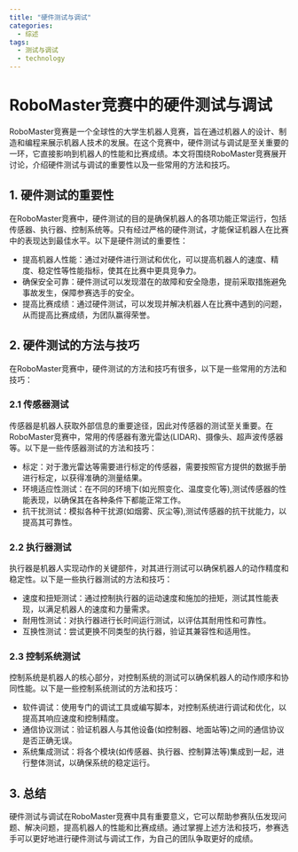```yaml
---  
title: "硬件测试与调试"  
categories:  
  - 综述  
tags: 
  - 测试与调试 
  - technology  
---  
```


# RoboMaster竞赛中的硬件测试与调试

RoboMaster竞赛是一个全球性的大学生机器人竞赛，旨在通过机器人的设计、制造和编程来展示机器人技术的发展。在这个竞赛中，硬件测试与调试是至关重要的一环，它直接影响到机器人的性能和比赛成绩。本文将围绕RoboMaster竞赛展开讨论，介绍硬件测试与调试的重要性以及一些常用的方法和技巧。

## 1. 硬件测试的重要性

在RoboMaster竞赛中，硬件测试的目的是确保机器人的各项功能正常运行，包括传感器、执行器、控制系统等。只有经过严格的硬件测试，才能保证机器人在比赛中的表现达到最佳水平。以下是硬件测试的重要性：

- 提高机器人性能：通过对硬件进行测试和优化，可以提高机器人的速度、精度、稳定性等性能指标，使其在比赛中更具竞争力。
- 确保安全可靠：硬件测试可以发现潜在的故障和安全隐患，提前采取措施避免事故发生，保障参赛选手的安全。
- 提高比赛成绩：通过硬件测试，可以发现并解决机器人在比赛中遇到的问题，从而提高比赛成绩，为团队赢得荣誉。

## 2. 硬件测试的方法与技巧

在RoboMaster竞赛中，硬件测试的方法和技巧有很多，以下是一些常用的方法和技巧：

### 2.1 传感器测试

传感器是机器人获取外部信息的重要途径，因此对传感器的测试至关重要。在RoboMaster竞赛中，常用的传感器有激光雷达(LIDAR)、摄像头、超声波传感器等。以下是一些传感器测试的方法和技巧：

- 标定：对于激光雷达等需要进行标定的传感器，需要按照官方提供的数据手册进行标定，以获得准确的测量结果。
- 环境适应性测试：在不同的环境下(如光照变化、温度变化等),测试传感器的性能表现，以确保其在各种条件下都能正常工作。
- 抗干扰测试：模拟各种干扰源(如烟雾、灰尘等),测试传感器的抗干扰能力，以提高其可靠性。

### 2.2 执行器测试

执行器是机器人实现动作的关键部件，对其进行测试可以确保机器人的动作精度和稳定性。以下是一些执行器测试的方法和技巧：

- 速度和扭矩测试：通过控制执行器的运动速度和施加的扭矩，测试其性能表现，以满足机器人的速度和力量需求。
- 耐用性测试：对执行器进行长时间运行测试，以评估其耐用性和可靠性。
- 互换性测试：尝试更换不同类型的执行器，验证其兼容性和适用性。

### 2.3 控制系统测试

控制系统是机器人的核心部分，对控制系统的测试可以确保机器人的动作顺序和协同性能。以下是一些控制系统测试的方法和技巧：

- 软件调试：使用专门的调试工具或编写脚本，对控制系统进行调试和优化，以提高其响应速度和控制精度。
- 通信协议测试：验证机器人与其他设备(如控制器、地面站等)之间的通信协议是否正确无误。
- 系统集成测试：将各个模块(如传感器、执行器、控制算法等)集成到一起，进行整体测试，以确保系统的稳定运行。

## 3. 总结

硬件测试与调试在RoboMaster竞赛中具有重要意义，它可以帮助参赛队伍发现问题、解决问题，提高机器人的性能和比赛成绩。通过掌握上述方法和技巧，参赛选手可以更好地进行硬件测试与调试工作，为自己的团队争取更好的成绩。 
